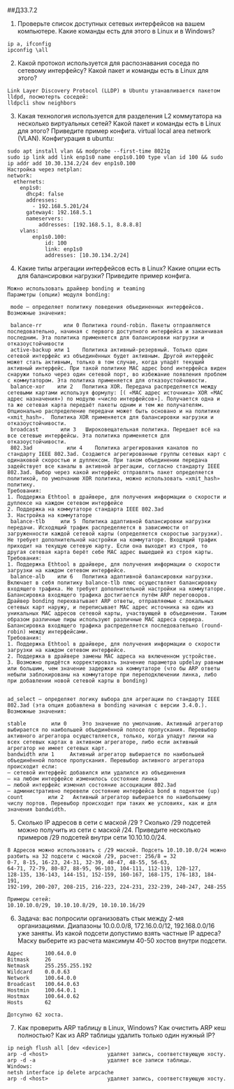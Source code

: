 ##ДЗ3.7.2

1. Проверьте список доступных сетевых интерфейсов на вашем компьютере. Какие команды есть для этого в Linux и в Windows? 
```
ip a, ifconfig
ipconfig \all
```

2. Какой протокол используется для распознавания соседа по сетевому интерфейсу? Какой пакет и команды есть в Linux для этого?
```
Link Layer Discovery Protocol (LLDP) в Ubuntu утанавливается пакетом  lldpd, посмотерть соседей:
lldpcli show neighbors
```

3. Какая технология используется для разделения L2 коммутатора на несколько виртуальных сетей? Какой пакет и команды есть в Linux для этого? Приведите пример конфига.
virtual local area network (VLAN). Конфигурация в ubuntu:
```
sudo apt install vlan && modprobe --first-time 8021q
sudo ip link add link enp1s0 name enp1s0.100 type vlan id 100 && sudo ip addr add 10.30.134.2/24 dev enp1s0.100
Настройка через netplan:
network:
  ethernets:
    enp1s0:
      dhcp4: false
      addresses:
        - 192.168.5.201/24
      gateway4: 192.168.5.1
      nameservers:
          addresses: [192.168.5.1, 8.8.8.8]
    vlans:
        enp1s0.100:
            id: 100
            link: enp1s0
            addresses: [10.30.134.2/24]
```

4. Какие типы агрегации интерфейсов есть в Linux? Какие опции есть для балансировки нагрузки? Приведите пример конфига.
```
Можно использовать драйвер bonding и teaming
Параметры (опции) модуля bonding:

 mode — определяет политику поведения объединенных интерфейсов. Возможные значения:

 balance-rr       или 0	Политика round-robin. Пакеты отправляются последовательно, начиная с первого доступного интерфейса и заканчивая последним. Эта политика применяется для балансировки нагрузки и отказоустойчивости
 active-backup или 1 	Политика активный-резервный. Только один сетевой интерфейс из объединённых будет активным. Другой интерфейс может стать активным, только в том случае, когда упадёт текущий активный интерфейс. При такой политике MAC адрес bond интерфейса виден снаружи только через один сетевой порт, во избежание появления проблем с коммутатором. Эта политика применяется для отказоустойчивости.
 balance-xor    или 2 	Политика XOR. Передача распределяется между сетевыми картами используя формулу: [( «MAC адрес источника» XOR «MAC адрес назначения») по модулю «число интерфейсов»]. Получается одна и та же сетевая карта передаёт пакеты одним и тем же получателям. Опционально распределение передачи может быть основано и на политике «xmit_hash».  Политика XOR применяется для балансировки нагрузки и отказоустойчивости. 
 broadcast       или 3 	 Широковещательная политика. Передает всё на все сетевые интерфейсы. Эта политика применяется для отказоустойчивости.
 802.3ad           или 4 	Политика агрегирования каналов по стандарту IEEE 802.3ad. Создаются агрегированные группы сетевых карт с одинаковой скоростью и дуплексом. При таком объединении передача задействует все каналы в активной агрегации, согласно стандарту IEEE 802.3ad. Выбор через какой интерфейс отправлять пакет определяется политикой, по умолчанию XOR политика, можно использовать «xmit_hash» политику. 
Требования:
1. Поддержка Ethtool в драйвере, для получения информации о скорости и дуплексе на каждом сетевом интерфейсе
2. Поддержка на коммутаторе стандарта IEEE 802.3ad
3. Настройка на коммутаторе
 balance-tlb     или 5	Политика адаптивной балансировки нагрузки передачи. Исходящий трафик распределяется в зависимости от загруженности каждой сетевой карты (определяется скоростью загрузки). Не требует дополнительной настройки на коммутаторе. Входящий трафик приходит на текущую сетевую карту. Если она выходит из строя, то другая сетевая карта берёт себе MAC адрес вышедшей из строя карты. 
Требования:
1. Поддержка Ethtool в драйвере, для получения информации о скорости загрузки на каждом сетевом интерфейсе.
 balance-alb    или 6	Политика адаптивной балансировки нагрузки. Включает в себя политику balance-tlb плюс осуществляет балансировку входящего трафика. Не требует дополнительной настройки на коммутаторе. Балансировка входящего трафика достигается путём ARP переговоров. Драйвер bonding перехватывает ARP ответы, отправляемые с локальных сетевых карт наружу, и переписывает MAC адрес источника на один из уникальных MAC адресов сетевой карты, участвующей в объединении. Таким образом различные пиры используют различные MAC адреса сервера. Балансировка входящего трафика распределяется последовательно (round-robin) между интерфейсами.
Требования:
1. Поддержка Ethtool в драйвере, для получения информации о скорости загрузки на каждом сетевом интерфейсе.
2. Поддержка в драйвере замены MAC адреса на включенном устройстве.
3. Возможно придётся корректировать значение параметра updelay равным или большим, чем значение задержки на коммутаторе (что бы ARP ответы небыли заблокированы на коммутаторе при переподключении линка, либо при добавлении новой сетевой карты в bonding)
 

ad_select — определяет логику выбора для агрегации по стандарту IEEE 802.3ad (эта опция добавлена в bonding начиная с версии 3.4.0.). Возможные значения:

stable        или 0 	Это значение по умолчанию. Активный агрегатор выбирается по наибольшей объединённой полосе пропускания. Перевыбор активного агрегатора осуществляется, только, когда упадут линки на всех сетевых картах в активном агрегаторе, либо если активный агрегатор не имеет сетевых карт.
bandwidth или 1 	Активный агрегатор выбирается по наибольшей объединённой полосе пропускания. Перевыбор активного агрегатора происходит если:
— сетевой интерфейс добавился или удалился из объединения
— на любом интерфейсе изменилось состояние линка
— любой интерфейс изменил состояние ассоциации 802.3ad
— административно перевели состояние интерфейса bond в поднятое (up)
count        или 2	 Активный агрегатор выбирается по наибольшему числу портов. Перевыбор происходит при таких же условиях, как и для значения bandwidth.
```
5. Сколько IP адресов в сети с маской /29 ? Сколько /29 подсетей можно получить из сети с маской /24. Приведите несколько примеров /29 подсетей внутри сети 10.10.10.0/24.
```
8 Адресов можно использовать с /29 маской. Подсеть 10.10.10.0/24 можно разбить на 32 подсети с маской /29, расчет: 256/8 = 32
0-7, 8-15, 16-23, 24-31, 32-39, 40-47, 48-55, 56-63,
64-71, 72-79, 80-87, 88-95, 96-103, 104-111, 112-119, 120-127,
128-135, 136-143, 144-151, 152-159, 160-167, 168-175, 176-183, 184-191,
192-199, 200-207, 208-215, 216-223, 224-231, 232-239, 240-247, 248-255

Примеры сетей:
10.10.10.0/29, 10.10.10.8/29, 10.10.10.16/29 
```
6. Задача: вас попросили организовать стык между 2-мя организациями. Диапазоны 10.0.0.0/8, 172.16.0.0/12, 192.168.0.0/16 уже заняты. Из какой подсети допустимо взять частные IP адреса? Маску выберите из расчета максимум 40-50 хостов внутри подсети.
```
Адрес		100.64.0.0	
Bitmask		26		
Netmask		255.255.255.192
Wildcard	0.0.0.63	
Network		100.64.0.0	
Broadcast	100.64.0.63	
Hostmin		100.64.0.1
Hostmax		100.64.0.62
Hosts		62

Дотсупно 62 хоста.
```

7. Как проверить ARP таблицу в Linux, Windows? Как очистить ARP кеш полностью? Как из ARP таблицы удалить только один нужный IP?
```
ip neigh flush all [dev <device>]
arp -d <host>                   удаляет запись, соответствующую хосту.
arp -d -a                       удаляет все записи таблицы.
Windows:
netsh interface ip delete arpcache
arp -d <host>                   удаляет запись, соответствующую хосту.
```
